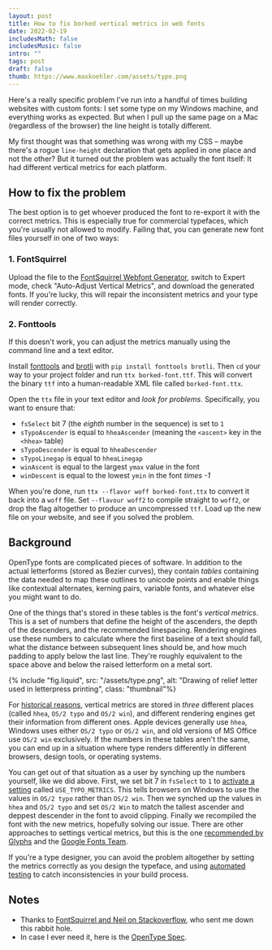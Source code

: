```yaml
---
layout: post
title: How to fix borked vertical metrics in web fonts
date: 2022-02-19
includesMath: false
includesMusic: false
intro: ""
tags: post
draft: false
thumb: https://www.maxkoehler.com/assets/type.png
---
```


Here's a really specific problem I've run into a handful of times building websites with custom fonts: I set some type on my Windows machine, and everything works as expected. But when I pull up the same page on a Mac (regardless of the browser) the line height is totally different.

My first thought was that something was wrong with my CSS – maybe there's a rogue `line-height` declaration that gets applied in one place and not the other? But it turned out the problem was actually the font itself: It had different vertical metrics for each platform.

## How to fix the problem

The best option is to get whoever produced the font to re-export it with the correct metrics. This is especially true for commercial typefaces, which you're usually not allowed to modify. Failing that, you can generate new font files yourself in one of two ways:

### 1. FontSquirrel

Upload the file to the [FontSquirrel Webfont Generator](https://www.fontsquirrel.com/tools/webfont-generator), switch to Expert mode, check "Auto-Adjust Vertical Metrics", and download the generated fonts. If you're lucky, this will repair the inconsistent metrics and your type will render correctly.

### 2. Fonttools

If this doesn't work, you can adjust the metrics manually using the command line and a text editor.

Install [fonttools](https://github.com/fonttools/fonttools#what-is-this) and [brotli](https://github.com/google/brotli) with `pip install fonttools brotli`. Then `cd` your way to your project folder and run `ttx borked-font.ttf`. This will convert the binary `ttf` into a human-readable XML file called `borked-font.ttx`.

Open the `ttx` file in your text editor and _look for problems_. Specifically, you want to ensure that:

- `fsSelect` bit 7 (the *eighth* number in the sequence) is set to `1` 
- `sTypoAscender` is equal to `hheaAscender` (meaning the `<ascent>` key in the `<hhea>` table)
- `sTypoDescender` is equal to `hheaDescender`
- `sTypoLinegap` is equal to `hheaLinegap`
- `winAscent` is equal to the largest `ymax` value in the font
- `winDescent` is equal to the lowest `ymin` in the font *times -1*

When you're done, run `ttx --flavor woff borked-font.ttx` to convert it back into a `woff` file. Set `--flavour woff2` to compile straight to `woff2`, or drop the flag altogether to produce an uncompressed `ttf`. Load up the new file on your website, and see if you solved the problem.

## Background

OpenType fonts are complicated pieces of software. In addition to the actual letterforms (stored as Bezier curves), they contain _tables_ containing the data needed to map these outlines to unicode points and enable things like contextual alternates, kerning pairs, variable fonts, and whatever else you might want to do.

One of the things that's stored in these tables is the font's _vertical metrics_. This is a set of numbers that define the height of the ascenders, the depth of the descenders, and the recommended linespacing. Rendering engines use these numbers to calculate where the first baseline of a text should fall, what the distance between subsequent lines should be, and how much padding to apply below the last line. They're roughly equivalent to the space above and below the raised letterform on a metal sort.

{% include "fig.liquid", src: "/assets/type.png", alt: "Drawing of relief letter used in letterpress printing", class: "thumbnail"%}

For [historical reasons](https://docs.microsoft.com/en-us/typography/opentype/), vertical metrics are stored in *three* different places (called `hhea`, `OS/2 typo` and `OS/2 win`), and different rendering engines get their information from different ones. Apple devices generally use `hhea`, Windows uses either `OS/2 typo` or `OS/2 win`, and old versions of MS Office use `OS/2 win` exclusively. If the numbers in these tables aren't the same, you can end up in a situation where type renders differently in different browsers, design tools, or operating systems.

You can get out of that situation as a user by synching up the numbers yourself, like we did above. First, we set bit 7 in `fsSelect` to `1` to [activate a setting](https://docs.microsoft.com/en-us/typography/opentype/spec/os2#fsselection) called `USE_TYPO_METRICS`. This tells browsers on Windows to use the values in `OS/2 typo` rather than `OS/2 win`. Then we synched up the values in `hhea` and `OS/2 typo` and set `OS/2 Win` to match the tallest ascender and deppest descender in the font to avoid clipping. Finally we recompiled the font with the new metrics, hopefully solving our issue. There are other approaches to settings vertical metrics, but this is the one [recommended by Glyphs](https://glyphsapp.com/learn/vertical-metrics#g-the-webfontstrategy-2019) and the [Google Fonts Team](https://github.com/googlefonts/gf-docs/tree/main/VerticalMetrics#vertical-metrics).

If you're a type designer, you can avoid the problem altogether by setting the metrics correctly as you design the typeface, and using [automated testing](https://github.com/googlefonts/fontbakery) to catch inconsistencies in your build process.

## Notes

- Thanks to [FontSquirrel and Neil on Stackoverflow](https://stackoverflow.com/questions/10044130/custom-fonts-with-different-vertical-metrics-between-oss), who sent me down this rabbit hole.
- In case I ever need it, here is the [OpenType Spec](https://docs.microsoft.com/en-us/typography/opentype/spec/hhea).